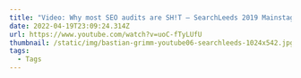 ```yaml
---
title: "Video: Why most SEO audits are SH!T – SearchLeeds 2019 Mainstage [EN]"
date: 2022-04-19T23:09:24.314Z
url: https://www.youtube.com/watch?v=uoC-fTyLUfU
thumbnail: /static/img/bastian-grimm-youtube06-searchleeds-1024x542.jpg
tags:
  - Tags
---
```

